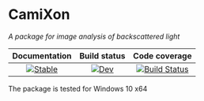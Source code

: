 # CamiXon

*A package for image analysis of backscattered light*

| **Documentation**                                                               | **Build status**                                                                                 | **Code coverage**                                                                                                                                                           
|:-------------------------------------------------------------------------------:|:-----------------------------------------------------------------------------------------------:|:-----------------------------------------------------------------------------------------------:|
| [![Stable](https://img.shields.io/badge/docs-v1-blue.svg)](https://walra356.github.io/CamiXon.jl/stable)|[![Dev](https://img.shields.io/badge/docs-dev-blue.svg)](https://walra356.github.io/CamiXon.jl/dev) | [![Build Status](https://github.com/walra356/CamiXon.jl/workflows/CI/badge.svg)](https://github.com/walra356/CamiXon.jl/actions) | [![Coverage Status](https://coveralls.io/repos/github/JuliaLang/julia/badge.svg?branch=master)](https://coveralls.io/github/JuliaLang/julia?branch=master) [![codecov][codecov-img]](https://codecov.io/github/JuliaLang/julia?branch=master)

[coveralls-img]: https://img.shields.io/coveralls/github/JuliaLang/julia/master.svg?label=coveralls
[codecov-img]: https://img.shields.io/codecov/c/github/JuliaLang/julia/master.svg?label=codecov 

The package is tested for Windows 10 x64
